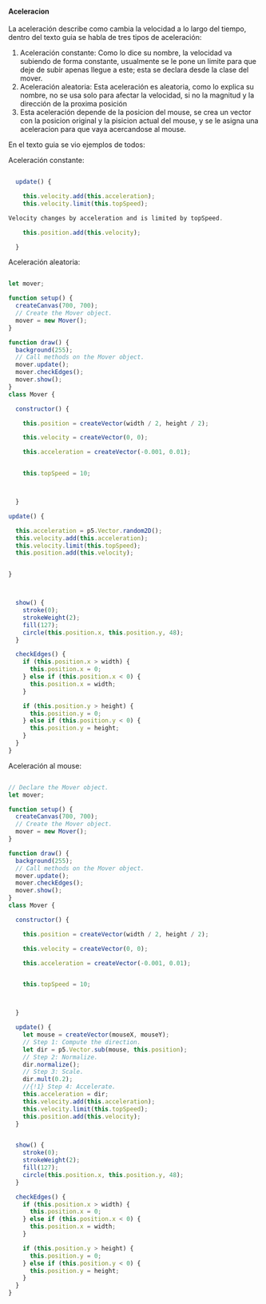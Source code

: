 
#### Aceleracion


La aceleración describe como cambia la velocidad a lo largo del tiempo, dentro del texto guia se habla de tres tipos de aceleración:


1. Aceleración constante: Como lo dice su nombre, la velocidad va subiendo de forma constante, usualmente se le pone un limite para que deje de subir apenas llegue a este; esta se declara desde la clase del mover.
2. Aceleración aleatoria: Esta aceleración es aleatoria, como lo explica su nombre, no se usa solo para afectar la velocidad, si no la magnitud y la dirección de la proxima posición
3. Esta aceleración depende de la posicion del mouse, se crea un vector con la posicion original y la pisicion actual del mouse,  y se le asigna una aceleracion para que vaya acercandose al mouse.



En el texto guia se vio ejemplos de todos:

Aceleración constante:

``` js

  update() {

    this.velocity.add(this.acceleration);
    this.velocity.limit(this.topSpeed);

Velocity changes by acceleration and is limited by topSpeed.

    this.position.add(this.velocity);

  }


```

Aceleración aleatoria:

``` js

let mover;

function setup() {
  createCanvas(700, 700);
  // Create the Mover object.
  mover = new Mover();
}

function draw() {
  background(255);
  // Call methods on the Mover object.
  mover.update();
  mover.checkEdges();
  mover.show();
}
class Mover {

  constructor() {

    this.position = createVector(width / 2, height / 2);

    this.velocity = createVector(0, 0);

    this.acceleration = createVector(-0.001, 0.01);


    this.topSpeed = 10;



  }

update() {

  this.acceleration = p5.Vector.random2D();
  this.velocity.add(this.acceleration);
  this.velocity.limit(this.topSpeed);
  this.position.add(this.velocity);


}



  show() {
    stroke(0);
    strokeWeight(2);
    fill(127);
    circle(this.position.x, this.position.y, 48);
  }

  checkEdges() {
    if (this.position.x > width) {
      this.position.x = 0;
    } else if (this.position.x < 0) {
      this.position.x = width;
    }

    if (this.position.y > height) {
      this.position.y = 0;
    } else if (this.position.y < 0) {
      this.position.y = height;
    }
  }
}

```

Aceleración al mouse:

``` js

// Declare the Mover object.
let mover;

function setup() {
  createCanvas(700, 700);
  // Create the Mover object.
  mover = new Mover();
}

function draw() {
  background(255);
  // Call methods on the Mover object.
  mover.update();
  mover.checkEdges();
  mover.show();
}
class Mover {

  constructor() {

    this.position = createVector(width / 2, height / 2);

    this.velocity = createVector(0, 0);

    this.acceleration = createVector(-0.001, 0.01);


    this.topSpeed = 10;



  }

  update() {
    let mouse = createVector(mouseX, mouseY);
    // Step 1: Compute the direction.
    let dir = p5.Vector.sub(mouse, this.position);
    // Step 2: Normalize.
    dir.normalize();
    // Step 3: Scale.
    dir.mult(0.2);
    //{!1} Step 4: Accelerate.
    this.acceleration = dir;
    this.velocity.add(this.acceleration);
    this.velocity.limit(this.topSpeed);
    this.position.add(this.velocity);
  }


  show() {
    stroke(0);
    strokeWeight(2);
    fill(127);
    circle(this.position.x, this.position.y, 48);
  }

  checkEdges() {
    if (this.position.x > width) {
      this.position.x = 0;
    } else if (this.position.x < 0) {
      this.position.x = width;
    }

    if (this.position.y > height) {
      this.position.y = 0;
    } else if (this.position.y < 0) {
      this.position.y = height;
    }
  }
}

```
